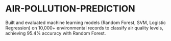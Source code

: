 # AIR-POLLUTION-PREDICTION
Built and evaluated machine learning models  (Random Forest, SVM, Logistic Regression) on  10,000+ environmental records to classify air  quality levels, achieving 95.4% accuracy with  Random Forest.
